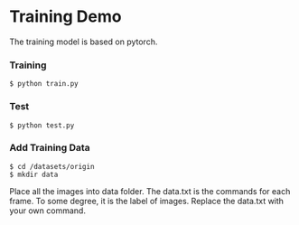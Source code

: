 # Training Demo

The training model is based on pytorch.

### Training
```
$ python train.py
```

### Test
```
$ python test.py
```

### Add Training Data
```
$ cd /datasets/origin
$ mkdir data
```
Place all the images into data folder. The data.txt is the commands for each frame. To some degree, it is the label of images. Replace the data.txt with your own command.
